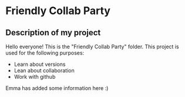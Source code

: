 # Friendly Collab Party

## Description of my project

Hello everyone! This is the "Friendly Collab Party" folder. This project is used for the following purposes:

- Learn about versions
- Lean about collaboration
- Work with github

Emma has added some information here :)
